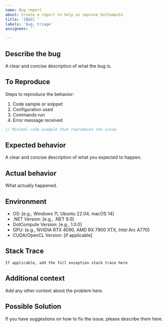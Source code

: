 ```yaml
---
name: Bug report
about: Create a report to help us improve DotCompute
title: '[BUG] '
labels: 'bug, triage'
assignees: ''

---
```


## Describe the bug
A clear and concise description of what the bug is.

## To Reproduce
Steps to reproduce the behavior:
1. Code sample or snippet
2. Configuration used
3. Commands run
4. Error message received

```csharp
// Minimal code example that reproduces the issue
```

## Expected behavior
A clear and concise description of what you expected to happen.

## Actual behavior
What actually happened.

## Environment
- OS: [e.g., Windows 11, Ubuntu 22.04, macOS 14]
- .NET Version: [e.g., .NET 9.0]
- DotCompute Version: [e.g., 1.0.0]
- GPU: [e.g., NVIDIA RTX 4090, AMD RX 7900 XTX, Intel Arc A770]
- CUDA/OpenCL Version: [if applicable]

## Stack Trace
```
If applicable, add the full exception stack trace here
```

## Additional context
Add any other context about the problem here.

## Possible Solution
If you have suggestions on how to fix the issue, please describe them here.